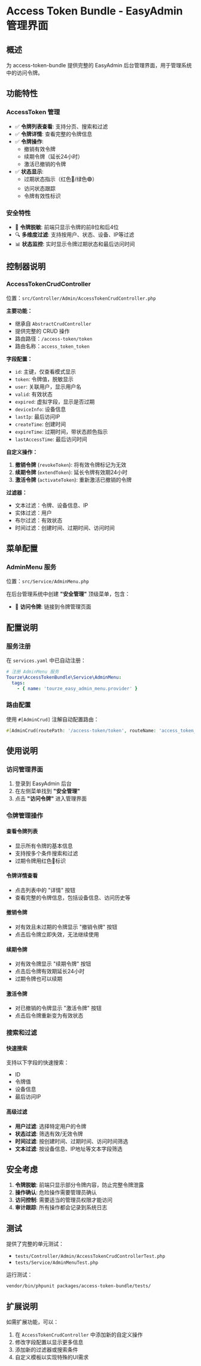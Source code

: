 # Access Token Bundle - EasyAdmin 管理界面

## 概述

为 access-token-bundle 提供完整的 EasyAdmin 后台管理界面，用于管理系统中的访问令牌。

## 功能特性

### AccessToken 管理

- ✅ **令牌列表查看**: 支持分页、搜索和过滤
- ✅ **令牌详情**: 查看完整的令牌信息
- ✅ **令牌操作**: 
  - 撤销有效令牌
  - 续期令牌（延长24小时）
  - 激活已撤销的令牌
- ✅ **状态显示**: 
  - 过期状态指示（红色🔴/绿色🟢）
  - 访问状态跟踪
  - 令牌有效性标识

### 安全特性

- 🔐 **令牌脱敏**: 前端只显示令牌的前8位和后4位
- 🔍 **多维度过滤**: 支持按用户、状态、设备、IP等过滤
- 📊 **状态监控**: 实时显示令牌过期状态和最后访问时间

## 控制器说明

### AccessTokenCrudController

位置：`src/Controller/Admin/AccessTokenCrudController.php`

**主要功能：**
- 继承自 `AbstractCrudController`
- 提供完整的 CRUD 操作
- 路由路径：`/access-token/token`
- 路由名称：`access_token_token`

**字段配置：**
- `id`: 主键，仅查看模式显示
- `token`: 令牌值，脱敏显示
- `user`: 关联用户，显示用户名
- `valid`: 有效状态
- `expired`: 虚拟字段，显示是否过期
- `deviceInfo`: 设备信息
- `lastIp`: 最后访问IP
- `createTime`: 创建时间
- `expireTime`: 过期时间，带状态颜色指示
- `lastAccessTime`: 最后访问时间

**自定义操作：**
1. **撤销令牌** (`revokeToken`): 将有效令牌标记为无效
2. **续期令牌** (`extendToken`): 延长令牌有效期24小时
3. **激活令牌** (`activateToken`): 重新激活已撤销的令牌

**过滤器：**
- 文本过滤：令牌、设备信息、IP
- 实体过滤：用户
- 布尔过滤：有效状态
- 时间过滤：创建时间、过期时间、访问时间

## 菜单配置

### AdminMenu 服务

位置：`src/Service/AdminMenu.php`

在后台管理系统中创建 **"安全管理"** 顶级菜单，包含：
- 🔑 **访问令牌**: 链接到令牌管理页面

## 配置说明

### 服务注册

在 `services.yaml` 中已自动注册：

```yaml
# 注册 AdminMenu 服务
Tourze\AccessTokenBundle\Service\AdminMenu:
  tags:
    - { name: 'tourze_easy_admin_menu.provider' }
```

### 路由配置

使用 `#[AdminCrud]` 注解自动配置路由：

```php
#[AdminCrud(routePath: '/access-token/token', routeName: 'access_token_token')]
```

## 使用说明

### 访问管理界面

1. 登录到 EasyAdmin 后台
2. 在左侧菜单找到 **"安全管理"**
3. 点击 **"访问令牌"** 进入管理界面

### 令牌管理操作

#### 查看令牌列表
- 显示所有令牌的基本信息
- 支持按多个条件搜索和过滤
- 过期令牌用红色🔴标识

#### 令牌详情查看
- 点击列表中的 "详情" 按钮
- 查看完整的令牌信息，包括设备信息、访问历史等

#### 撤销令牌
- 对有效且未过期的令牌显示 "撤销令牌" 按钮
- 点击后令牌立即失效，无法继续使用

#### 续期令牌
- 对有效令牌显示 "续期令牌" 按钮
- 点击后令牌有效期延长24小时
- 过期令牌也可以续期

#### 激活令牌
- 对已撤销的令牌显示 "激活令牌" 按钮
- 点击后令牌重新变为有效状态

### 搜索和过滤

#### 快速搜索
支持以下字段的快速搜索：
- ID
- 令牌值
- 设备信息
- 最后访问IP

#### 高级过滤
- **用户过滤**: 选择特定用户的令牌
- **状态过滤**: 筛选有效/无效令牌
- **时间过滤**: 按创建时间、过期时间、访问时间筛选
- **文本过滤**: 按设备信息、IP地址等文本字段筛选

## 安全考虑

1. **令牌脱敏**: 前端只显示部分令牌内容，防止完整令牌泄露
2. **操作确认**: 危险操作需要管理员确认
3. **访问控制**: 需要适当的管理员权限才能访问
4. **审计跟踪**: 所有操作都会记录到系统日志

## 测试

提供了完整的单元测试：
- `tests/Controller/Admin/AccessTokenCrudControllerTest.php`
- `tests/Service/AdminMenuTest.php`

运行测试：
```bash
vendor/bin/phpunit packages/access-token-bundle/tests/
```

## 扩展说明

如需扩展功能，可以：
1. 在 `AccessTokenCrudController` 中添加新的自定义操作
2. 修改字段配置以显示更多信息
3. 添加新的过滤器或搜索条件
4. 自定义模板以实现特殊的UI需求
